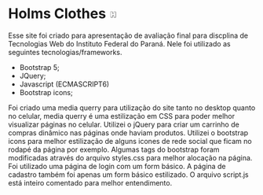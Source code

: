 # Holms Clothes [![icon](favicon/favicon-16x16.png)]()

 Esse site foi criado para apresentação de avaliação final para discplina de Tecnologias Web do Instituto Federal do Paraná. Nele foi utilizado as seguintes tecnologias/frameworks.
- Bootstrap 5;
- JQuery;
- Javascript (ECMASCRIPT6)
- Bootstrap icons;


Foi criado uma media querry para utilização do site tanto no desktop quanto no celular, media querry é uma estilização em CSS para poder melhor visualizar páginas no celular. Utilizei o jQuery para criar um carrinho de compras dinâmico nas páginas onde haviam produtos.
Utilizei o bootstrap icons para melhor estilização de alguns icones de rede social que ficam no rodapé da página por exemplo.
Algumas tags do bootstrap foram modificadas através do arquivo styles.css para melhor alocação na página.
Foi utilizado uma página de login com um form básico. A página de cadastro também foi apenas um form básico estilizado.
O arquivo script.js está inteiro comentado para melhor entendimento.
